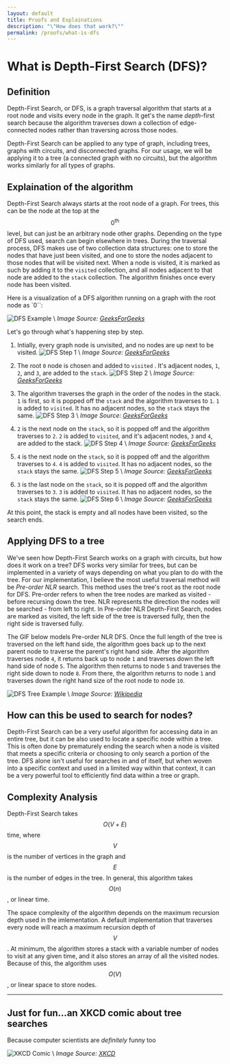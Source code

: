 ```yaml
---
layout: default
title: Proofs and Explainations
description: "\"How does that work?\""
permalink: /proofs/what-is-dfs
---
```

# What is Depth-First Search (DFS)?

## Definition

Depth-First Search, or DFS, is a graph traversal algorithm that starts at a root node and visits
every node in the graph. It get's the name *depth*-first search because the algorithm traverses
down a collection of edge-connected nodes rather than traversing across those nodes.

Depth-First Search can be applied to any type of graph, including trees, graphs with circuits,
and disconnected graphs. For our usage, we will be applying it to a tree (a connected graph with
no circuits), but the algorithm works similarly for all types of graphs.

## Explaination of the algorithm

Depth-First Search always starts at the root node of a graph. For trees, this can be the node at
the top at the $$ 0^{\text{th}} $$ level, but can just be an arbitrary node other graphs. Depending
on the type of DFS used, search can begin elsewhere in trees. During the traversal process, DFS makes
use of two collection data structures: one to store the nodes that have just been visited, and one to
store the nodes adjacent to those nodes that will be visited next. When a node is visited, it is marked
as such by adding it to the `visited` collection, and all nodes adjacent to that node are added to the
`stack` collection. The algorithm finishes once every node has been visited.

Here is a visualization of a DFS algorithm running on a graph with the root node as `0``:

![DFS Example](https://media.geeksforgeeks.org/wp-content/uploads/20200507075041/ezgif.com-gif-maker7.gif "DFS Example") \\
*Image Source: [GeeksForGeeks](https://media.geeksforgeeks.org/wp-content/uploads/20200507075041/ezgif.com-gif-maker7.gif)*

Let's go through what's happening step by step.

1. Intially, every graph node is unvisited, and no nodes are up next to be visited.
![DFS Step 1](https://media.geeksforgeeks.org/wp-content/uploads/20230510170648/DFS-(1)-copy.webp "DFS Step 1") \\
*Image Source: [GeeksForGeeks](https://media.geeksforgeeks.org/wp-content/uploads/20230510170648/DFS-(1)-copy.webp)*

2. The root `0` node is chosen and added to `visited` . It's adjacent nodes, `1`, `2`, and `3`, are added to the `stack`.
![DFS Step 2](https://media.geeksforgeeks.org/wp-content/uploads/20230510170831/DFS-(2)-copy.webp "DFS Step 2") \\
*Image Source: [GeeksForGeeks](https://media.geeksforgeeks.org/wp-content/uploads/20230510170831/DFS-(2)-copy.webp)*

3. The algorithm traverses the graph in the order of the nodes in the stack. `1` is first, so it is popped off the `stack`
and the algorithm traverses to `1`. `1` is added to `visited`. It has no adjacent nodes, so the `stack` stays the same.
![DFS Step 3](https://media.geeksforgeeks.org/wp-content/uploads/20230510171121/DFS-(3)-copy.webp "DFS Step 3") \\
*Image Source: [GeeksForGeeks](https://media.geeksforgeeks.org/wp-content/uploads/20230510171121/DFS-(3)-copy.webp)*

4. `2` is the next node on the `stack`, so it is popped off and the algorithm traverses to `2`. `2` is added
to `visited`, and it's adjacent nodes, `3` and `4`, are added to the stack.
![DFS Step 4](https://media.geeksforgeeks.org/wp-content/uploads/20230510171029/DFS-(4)-copy.webp "DFS Step 4") \\
*Image Source: [GeeksForGeeks](https://media.geeksforgeeks.org/wp-content/uploads/20230510171029/DFS-(4)-copy.webp)*

5. `4` is the next node on the `stack`, so it is popped off and the algorithm traverses to `4`. `4` is added
to `visited`. It has no adjacent nodes, so the `stack` stays the same.
![DFS Step 5](https://media.geeksforgeeks.org/wp-content/uploads/20230510171653/DFS-(5)-copy.webp "DFS Step 5") \\
*Image Source: [GeeksForGeeks](https://media.geeksforgeeks.org/wp-content/uploads/20230510171653/DFS-(5)-copy.webp)*

6. `3` is the last node on the `stack`, so it is popped off and the algorithm traverses to `3`. `3` is added
to `visited`. It has no adjacent nodes, so the `stack` stays the same.
![DFS Step 6](https://media.geeksforgeeks.org/wp-content/uploads/20230510171604/DFS-(6)-copy.webp "DFS Step 6") \\
*Image Source: [GeeksForGeeks](https://media.geeksforgeeks.org/wp-content/uploads/20230510171604/DFS-(6)-copy.webp)*

At this point, the stack is empty and all nodes have been visited, so the search ends.

## Applying DFS to a tree

We've seen how Depth-First Search works on a graph with circuits, but how does it work on a tree? DFS works very
similar for trees, but can be implemented in a variety of ways depending on what you plan to do with the tree.
For our implementation, I believe the most useful traversal method will be *Pre-order NLR* search. This method
uses the tree's root as the root node for DFS. Pre-order refers to when the tree nodes are marked as visited -
before recursing down the tree. NLR represents the direction the nodes will be searched - from left to right.
In Pre-order NLR Depth-First Search, nodes are marked as visited, the left side of the tree is traversed fully,
then the right side is traversed fully.

The GIF below models Pre-order NLR DFS. Once the full length of the tree is traversed on the left hand side,
the algorithm goes back up to the next parent node to traverse the parent's right hand side. After the algorithm
traverses node `4`, it returns back up to node `1` and traverses down the left hand side of node `5`. The algorithm
then returns to node `5` and traverses the right side down to node `8`. From there, the algorithm returns to node `1`
and traverses down the right hand size of the root node to node `10`.

![DFS Tree Example](https://upload.wikimedia.org/wikipedia/commons/7/7f/Depth-First-Search.gif "DFS Tree Example") \\
*Image Source: [Wikipedia](https://upload.wikimedia.org/wikipedia/commons/7/7f/Depth-First-Search.gif)*

## How can this be used to search for nodes?

Depth-First Search can be a very useful algorithm for accessing data in an entire tree, but it can be also used
to locate a specific node within a tree. This is often done by prematurely ending the search when a node is visited
that meets a specific criteria or choosing to only search a portion of the tree. DFS alone isn't useful for searches
in and of itself, but when woven into a specific context and used in a limited way within that context, it can be
a very powerful tool to efficiently find data within a tree or graph.

## Complexity Analysis

Depth-First Search takes $$ O(V + E) $$ time, where $$ V $$ is the number of vertices in the graph and $$ E $$ is
the number of edges in the tree. In general, this algorithm takes $$ O(n) $$, or linear time.

The space complexity of the algorithm depends on the maximum recursion depth used in the imlementation. A default
implementation that traverses every node will reach a maximum recursion depth of $$ V $$. At minimum, the algorithm
stores a stack with a variable number of nodes to visit at any given time, and it also stores an array of all the
visited nodes. Because of this, the algorithm uses $$ O(V) $$, or linear space to store nodes.

---

## Just for fun...an XKCD comic about tree searches

Because computer scientists are *definitely* funny too

![XKCD Comic](https://www.explainxkcd.com/wiki/images/f/fe/depth_and_breadth2.png "XKCD Comic") \\
*Image Source: [XKCD](https://www.explainxkcd.com/wiki/images/f/fe/depth_and_breadth2.png)*
